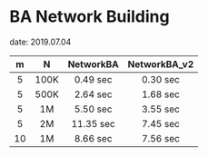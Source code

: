 # BA Network Building 
date: 2019.07.04

m | N | NetworkBA | NetworkBA_v2 |
:---: | :---: | :---: | :---: |
5   |   100K    | 0.49 sec | 0.30 sec
5   |   500K    | 2.64 sec | 1.68 sec
5   |   1M    | 5.50 sec | 3.55 sec
5   |   2M    | 11.35 sec | 7.45 sec
10   |   1M    | 8.66 sec | 7.56 sec




